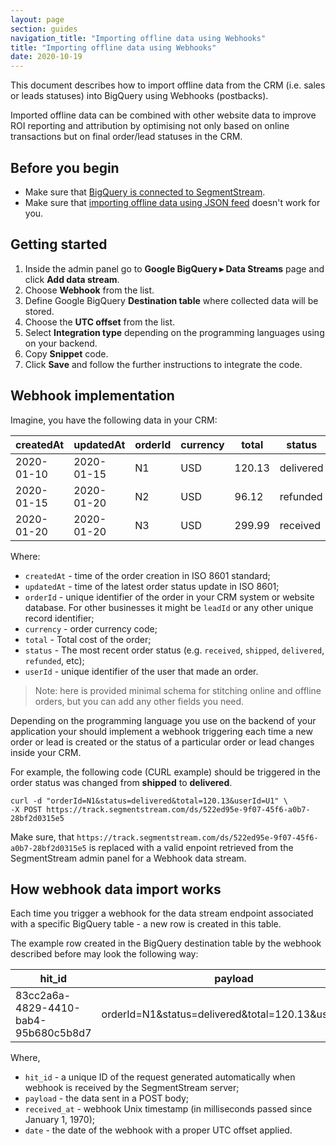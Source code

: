 ```yaml
---
layout: page
section: guides
navigation_title: "Importing offline data using Webhooks"
title: "Importing offline data using Webhooks"
date: 2020-10-19
---
```


This document describes how to import offline data from the CRM (i.e. sales or leads statuses) into BigQuery using Webhooks (postbacks).

Imported offline data can be combined with other website data to improve ROI reporting and attribution by optimising not only based on online transactions but on final order/lead statuses in the CRM.

##  Before you begin
* Make sure that [BigQuery is connected to SegmentStream](/bigquery/connecting-bigquery).
* Make sure that [importing offline data using JSON feed](/guides/json-feed-offline-data-import) doesn't work for you.

## Getting started

1. Inside the admin panel go to **Google BigQuery ▸ Data Streams** page and click **Add data stream**.
2. Choose **Webhook** from the list.
3. Define Google BigQuery **Destination table** where collected data will be stored.
4. Choose the **UTC offset** from the list.
5. Select **Integration type** depending on the programming languages using on your backend.
6. Copy **Snippet** code.
7. Click **Save** and follow the further instructions to integrate the code.

## Webhook implementation

Imagine, you have the following data in your CRM:

createdAt | updatedAt | orderId | currency | total | status  | userId
--- | --- | --- | --- | --- | --- | ---
2020-01-10| 2020-01-15 | N1 | USD | 120.13 | delivered | U1
2020-01-15| 2020-01-20 | N2 | USD | 96.12 | refunded | U2
2020-01-20| 2020-01-20 | N3 | USD | 299.99 | received | U3

Where:

* `createdAt` - time of the order creation in ISO 8601 standard;
* `updatedAt` - time of the latest order status update in ISO 8601;
* `orderId` - unique identifier of the order in your CRM system or website database. For other businesses it might be `leadId` or any other unique record identifier;
* `currency` - order currency code;
* `total` - Total cost of the order;
* `status` - The most recent order status (e.g. `received`, `shipped`, `delivered`, `refunded`, etc);
* `userId` - unique identifier of the user that made an order.

> Note: here is provided minimal schema for stitching online and offline orders, but you can add any other fields you need.

Depending on the programming language you use on the backend of your application your should implement a webhook triggering each time a new order or lead is created or the status of a particular order or lead changes inside your CRM.

For example, the following code (CURL example) should be triggered in the order status was changed from **shipped** to **delivered**.
```
curl -d "orderId=N1&status=delivered&total=120.13&userId=U1" \
-X POST https://track.segmentstream.com/ds/522ed95e-9f07-45f6-a0b7-28bf2d0315e5
```

Make sure, that `https://track.segmentstream.com/ds/522ed95e-9f07-45f6-a0b7-28bf2d0315e5` is replaced with a valid enpoint retrieved from the SegmentStream admin panel for a Webhook data stream.

## How webhook data import works

Each time you trigger a webhook for the data stream endpoint associated with a specific BigQuery table - a new row is created in this table.

The example row created in the BigQuery destination table by the webhook described before may look the following way:

hit_id | payload | received_at | date
--- | --- | --- | ---
83cc2a6a-4829-4410-bab4-95b680c5b8d7 | orderId=N1&status=delivered&total=120.13&userId=U1 | 1603131452 | 2020-10-19

Where,

* `hit_id` - a unique ID of the request generated automatically when webhook is received by the SegmentStream server;
* `payload` - the data sent in a POST body;
* `received_at` - webhook Unix timestamp (in milliseconds passed since January 1, 1970);
* `date` - the date of the webhook with a proper UTC offset applied.
